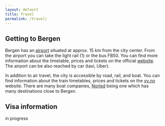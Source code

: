 ```yaml
---
layout: default
title: Travel
permalink: /travel/
---
```


## Getting to Bergen

Bergen has an [airport](https://avinor.no/flyplass/bergen/?utm_source=GoogleAds&utm_medium=cpc&utm_campaign=GoogleAds_Brand_Bergen_Lufthavn&gad_source=1&gclid=Cj0KCQjwna6_BhCbARIsALId2Z0J2m91eOQtiE9oWIcfa_E2cX6IOj3Sh5gCuzTEv-xVjHYCFu59gYgaAqucEALw_wcB) situated at approx. 15 km from the city center.
From the airport you can take the light rail (1) or the bus FB50. You can find more information about the timetable, prices and tickets on 
the official [website](https://www.skyss.no/). The airport can be also reached by car (taxi, Uber). 

In addition to air travel, the city is accessible by road, rail, and boat.
You can find information about the train timetables, prices and tickets on the [vy.no](https://www.vy.no/) website.
There are many boat companies, [Norled](https://www.norled.no/) being one which has many destinations close to Bergen.


## Visa information

in progress


